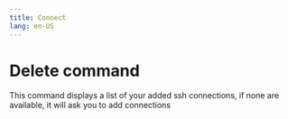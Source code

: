 ```yaml
---
title: Connect
lang: en-US
---
```


# Delete command

This command displays a list of your added ssh connections,
if none are available, it will ask you to add connections
